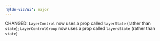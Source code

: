 ```yaml
---
'@ldn-viz/ui': major
---
```


CHANGED: `LayerControl` now uses a prop called `layerState` (rather than `state`); `LayerControlGroup` now uses a prop called `layersState` (rather than `state`)

